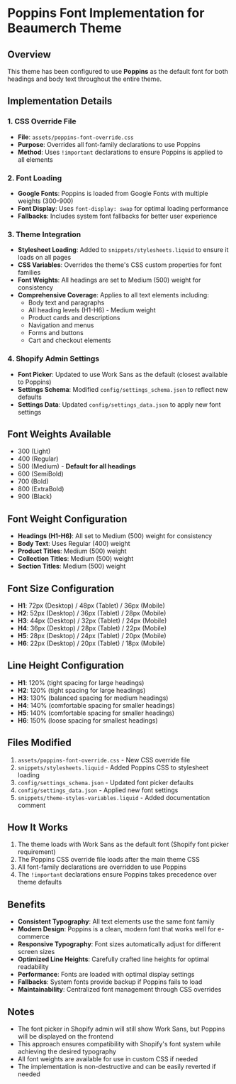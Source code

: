 # Poppins Font Implementation for Beaumerch Theme

## Overview
This theme has been configured to use **Poppins** as the default font for both headings and body text throughout the entire theme.

## Implementation Details

### 1. CSS Override File
- **File**: `assets/poppins-font-override.css`
- **Purpose**: Overrides all font-family declarations to use Poppins
- **Method**: Uses `!important` declarations to ensure Poppins is applied to all elements

### 2. Font Loading
- **Google Fonts**: Poppins is loaded from Google Fonts with multiple weights (300-900)
- **Font Display**: Uses `font-display: swap` for optimal loading performance
- **Fallbacks**: Includes system font fallbacks for better user experience

### 3. Theme Integration
- **Stylesheet Loading**: Added to `snippets/stylesheets.liquid` to ensure it loads on all pages
- **CSS Variables**: Overrides the theme's CSS custom properties for font families
- **Font Weights**: All headings are set to Medium (500) weight for consistency
- **Comprehensive Coverage**: Applies to all text elements including:
  - Body text and paragraphs
  - All heading levels (H1-H6) - Medium weight
  - Product cards and descriptions
  - Navigation and menus
  - Forms and buttons
  - Cart and checkout elements

### 4. Shopify Admin Settings
- **Font Picker**: Updated to use Work Sans as the default (closest available to Poppins)
- **Settings Schema**: Modified `config/settings_schema.json` to reflect new defaults
- **Settings Data**: Updated `config/settings_data.json` to apply new font settings

## Font Weights Available
- 300 (Light)
- 400 (Regular)
- 500 (Medium) - **Default for all headings**
- 600 (SemiBold)
- 700 (Bold)
- 800 (ExtraBold)
- 900 (Black)

## Font Weight Configuration
- **Headings (H1-H6)**: All set to Medium (500) weight for consistency
- **Body Text**: Uses Regular (400) weight
- **Product Titles**: Medium (500) weight
- **Collection Titles**: Medium (500) weight
- **Section Titles**: Medium (500) weight

## Font Size Configuration
- **H1**: 72px (Desktop) / 48px (Tablet) / 36px (Mobile)
- **H2**: 52px (Desktop) / 36px (Tablet) / 28px (Mobile)
- **H3**: 44px (Desktop) / 32px (Tablet) / 24px (Mobile)
- **H4**: 36px (Desktop) / 28px (Tablet) / 22px (Mobile)
- **H5**: 28px (Desktop) / 24px (Tablet) / 20px (Mobile)
- **H6**: 22px (Desktop) / 20px (Tablet) / 18px (Mobile)

## Line Height Configuration
- **H1**: 120% (tight spacing for large headings)
- **H2**: 120% (tight spacing for large headings)
- **H3**: 130% (balanced spacing for medium headings)
- **H4**: 140% (comfortable spacing for smaller headings)
- **H5**: 140% (comfortable spacing for smaller headings)
- **H6**: 150% (loose spacing for smallest headings)

## Files Modified
1. `assets/poppins-font-override.css` - New CSS override file
2. `snippets/stylesheets.liquid` - Added Poppins CSS to stylesheet loading
3. `config/settings_schema.json` - Updated font picker defaults
4. `config/settings_data.json` - Applied new font settings
5. `snippets/theme-styles-variables.liquid` - Added documentation comment

## How It Works
1. The theme loads with Work Sans as the default font (Shopify font picker requirement)
2. The Poppins CSS override file loads after the main theme CSS
3. All font-family declarations are overridden to use Poppins
4. The `!important` declarations ensure Poppins takes precedence over theme defaults

## Benefits
- **Consistent Typography**: All text elements use the same font family
- **Modern Design**: Poppins is a clean, modern font that works well for e-commerce
- **Responsive Typography**: Font sizes automatically adjust for different screen sizes
- **Optimized Line Heights**: Carefully crafted line heights for optimal readability
- **Performance**: Fonts are loaded with optimal display settings
- **Fallbacks**: System fonts provide backup if Poppins fails to load
- **Maintainability**: Centralized font management through CSS overrides

## Notes
- The font picker in Shopify admin will still show Work Sans, but Poppins will be displayed on the frontend
- This approach ensures compatibility with Shopify's font system while achieving the desired typography
- All font weights are available for use in custom CSS if needed
- The implementation is non-destructive and can be easily reverted if needed
